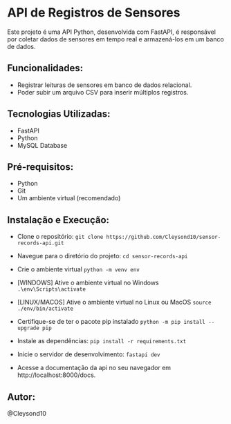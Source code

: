 # API de Registros de Sensores

Este projeto é uma API Python, desenvolvida com FastAPI, é responsável por coletar dados de sensores em tempo real e armazená-los em um banco de dados.

## Funcionalidades:

- Registrar leituras de sensores em banco de dados relacional.
- Poder subir um arquivo CSV para inserir múltiplos registros.

## Tecnologias Utilizadas:

- FastAPI
- Python
- MySQL Database

## Pré-requisitos:

- Python
- Git
- Um ambiente virtual (recomendado)

## Instalação e Execução:

- Clone o repositório:
`git clone https://github.com/Cleysond10/sensor-records-api.git`

- Navegue para o diretório do projeto:
`cd sensor-records-api`

- Crie o ambiente virtual
`python -m venv env`

- [WINDOWS] Ative o ambiente virtual no Windows
`.\env\Scripts\activate`

- [LINUX/MACOS] Ative o ambiente virtual no Linux ou MacOS
`source ./env/bin/activate`

- Certifique-se de ter o pacote pip instalado
`python -m pip install --upgrade pip`

- Instale as dependências:
`pip install -r requirements.txt`

- Inicie o servidor de desenvolvimento:
`fastapi dev`

- Acesse a documentação da api no seu navegador em http://localhost:8000/docs.


## Autor:

@Cleysond10
